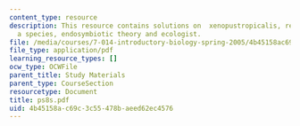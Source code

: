 ```yaml
---
content_type: resource
description: This resource contains solutions on  xenopustropicalis, reproductionof
  a species, endosymbiotic theory and ecologist.
file: /media/courses/7-014-introductory-biology-spring-2005/4b45158ac69c3c55478baeed62ec4576_ps8s.pdf
file_type: application/pdf
learning_resource_types: []
ocw_type: OCWFile
parent_title: Study Materials
parent_type: CourseSection
resourcetype: Document
title: ps8s.pdf
uid: 4b45158a-c69c-3c55-478b-aeed62ec4576
---
```

